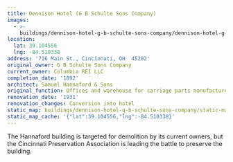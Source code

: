 ```yaml
---
title: Dennison Hotel (G B Schulte Sons Company)
images:
  - >-
    buildings/dennison-hotel-g-b-schulte-sons-company/dennison-hotel-g-b-schulte-sons-company-0_u96ikd
location:
  lat: 39.104556
  lng: -84.510338
address: '716 Main St., Cincinnati, OH  45202'
original_owner: G B Schulte Sons Company
current_owner: Columbia REI LLC
completion_date: '1892'
architect: Samuel Hannaford & Sons
original_function: Offices and warehouse for carriage parts manufacturer
renovation_date: '1931'
renovation_changes: Conversion into hotel
static_map: buildings/dennison-hotel-g-b-schulte-sons-company/static-map_fjnzp0
static_map_cache: '{"lat":39.104556,"lng":-84.510338}'
---
```


The Hannaford building is targeted for demolition by its current owners, but the Cincinnati Preservation Association is leading the battle to preserve the building.
